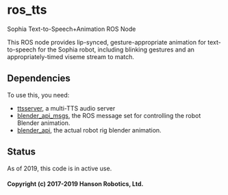 # ros_tts
Sophia Text-to-Speech+Animation ROS Node

This ROS node provides lip-synced, gesture-appropriate animation for 
text-to-speech for the Sophia robot, including blinking gestures and 
an appropriately-timed viseme stream to match.

## Dependencies
To use this, you need:
* [ttsserver](https://github.com/hansonrobotics/ttsserver), a multi-TTS
  audio server
* [blender_api_msgs](https://github.com/hansonrobotics/bender_api_msgs),
  the ROS message set for controlling the robot Blender animation.
* [blender_api](https://github.com/hansonrobotics/bender_api), the
  actual robot rig blender animation.
  
## Status
As of 2019, this code is in active use.

#### Copyright (c) 2017-2019 Hanson Robotics, Ltd.
